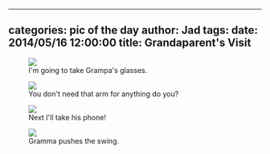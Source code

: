 
---
categories: pic of the day
author: Jad
tags: 
date: 2014/05/16 12:00:00
title: Grandaparent's Visit
---

<figure>
<img src="/img/2014/05/16/img_20140516122747_medium.jpg" />
<figcaption>I'm going to take Grampa's glasses.</figcaption>
</figure>

<figure>
<img src="/img/2014/05/16/img_20140516165910_medium.jpg" />
<figcaption>You don't need that arm for anything do you?</figcaption>
</figure>

<figure>
<img src="/img/2014/05/16/img_20140516122809_medium.jpg" />
<figcaption>Next I'll take his phone!</figcaption>
</figure>

<figure>
<img src="/img/2014/05/16/img_20140516173137_medium.jpg" />
<figcaption>Gramma pushes the swing.</figcaption>
</figure>
